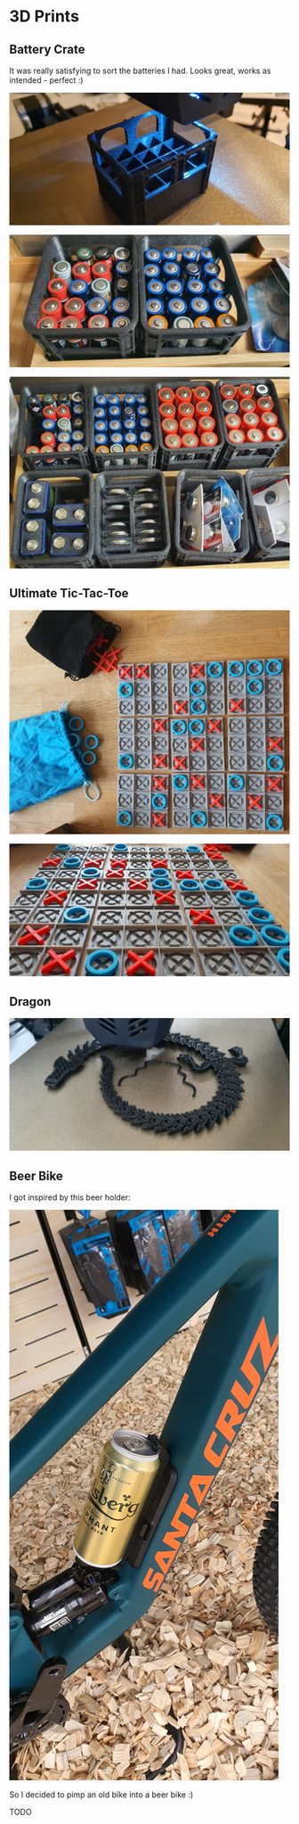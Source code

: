 # 3D Prints

## Battery Crate

It was really satisfying to sort the batteries I had. Looks great, works as intended - perfect :)

![Battery Crate](_3d-battery1.jpg)

![Battery Crate](_3d-battery2.jpg)

![Battery Crate](_3d-battery3.jpg)

## Ultimate Tic-Tac-Toe

![Ultimate Tic-Tac-Toe](_3d-ultimate-tic-tac-toe1.jpg)

![Ultimate Tic-Tac-Toe](_3d-ultimate-tic-tac-toe2.jpg)

## Dragon

![Dragon](_3d-dragon.jpg)

## Beer Bike

I got inspired by this beer holder:

![_beer-bike.jpg](_beer-bike.jpg)

So I decided to pimp an old bike into a beer bike :)

TODO
